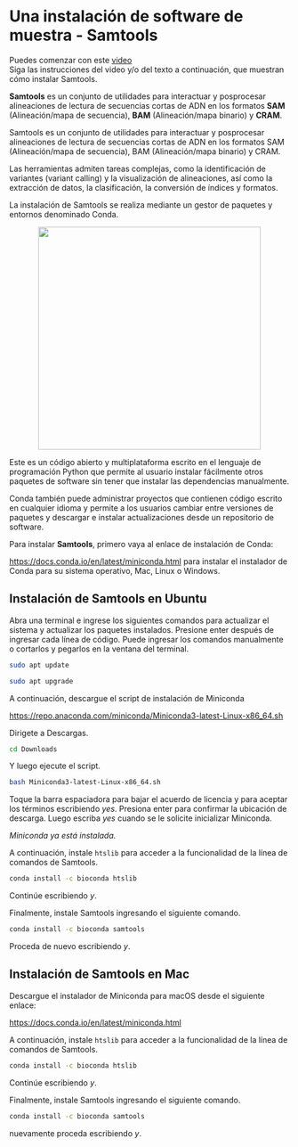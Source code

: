 # Una instalación de software de muestra - Samtools 

Puedes comenzar con este [video](https://drive.google.com/file/d/1WcBkxgg1BDXfIDNE_I5M6kf_JK81hxKY/view?usp=sharing)  
Siga las instrucciones del video y/o del texto a continuación, que muestran cómo instalar Samtools. 


**Samtools** es un conjunto de utilidades para interactuar y posprocesar alineaciones de lectura de secuencias cortas de ADN en los formatos **SAM** (Alineación/mapa de secuencia), **BAM** (Alineación/mapa binario) y **CRAM**.  


Samtools es un conjunto de utilidades para interactuar y posprocesar alineaciones de lectura de secuencias cortas de ADN en los formatos SAM (Alineación/mapa de secuencia), BAM (Alineación/mapa binario) y CRAM.

Las herramientas admiten tareas complejas, como la identificación de variantes (variant calling) y la visualización de alineaciones, así como la extracción de datos, la clasificación, la conversión de índices y formatos.  

La instalación de Samtools se realiza mediante un gestor de paquetes y entornos denominado Conda. 

<div align="center"><img src="https://user-images.githubusercontent.com/25624961/170307888-3c44ba7f-bdf3-4f8e-ae05-9d6a5a2174da.png" width="400"></div>



Este es un código abierto y multiplataforma escrito en el lenguaje de programación Python que permite al usuario instalar fácilmente otros paquetes de software sin tener que instalar las dependencias manualmente.  

Conda también puede administrar proyectos que contienen código escrito en cualquier idioma y permite a los usuarios cambiar entre versiones de paquetes y descargar e instalar actualizaciones desde un repositorio de software.  

Para instalar **Samtools**, primero vaya al enlace de instalación de Conda: 


https://docs.conda.io/en/latest/miniconda.html para instalar el instalador de Conda para su sistema operativo, Mac, Linux o Windows.  


## Instalación de Samtools en Ubuntu  

Abra una terminal e ingrese los siguientes comandos para actualizar el sistema y actualizar los paquetes instalados. Presione enter después de ingresar cada línea de código. Puede ingresar los comandos manualmente o cortarlos y pegarlos en la ventana del terminal.  

```bash
sudo apt update
```

```bash
sudo apt upgrade
```

A continuación, descargue el script de instalación de Miniconda 


https://repo.anaconda.com/miniconda/Miniconda3-latest-Linux-x86_64.sh 


Dirigete a Descargas. 

```bash
cd Downloads
```

Y luego ejecute el script.  

```bash
bash Miniconda3-latest-Linux-x86_64.sh
```


Toque la barra espaciadora para bajar el acuerdo de licencia y para aceptar los términos escribiendo *yes*. Presiona enter para confirmar la ubicación de descarga. Luego escriba *yes* cuando se le solicite inicializar Miniconda.  

*Miniconda ya está instalada.*

A continuación, instale `htslib` para acceder a la funcionalidad de la línea de comandos de Samtools. 

```bash
conda install -c bioconda htslib
```

Continúe escribiendo *y*. 


Finalmente, instale Samtools ingresando el siguiente comando. 

```bash
conda install -c bioconda samtools
```

Proceda de nuevo escribiendo *y*.

## Instalación de Samtools en Mac 

Descargue el instalador de Miniconda para macOS desde el siguiente enlace:  


https://docs.conda.io/en/latest/miniconda.html  


A continuación, instale `htslib` para acceder a la funcionalidad de la línea de comandos de Samtools. 

```bash
conda install -c bioconda htslib
```

Continúe escribiendo *y*. 


Finalmente, instale Samtools ingresando el siguiente comando. 

```bash
conda install -c bioconda samtools
```

nuevamente proceda escribiendo *y*. 


